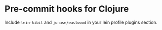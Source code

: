 # Pre-commit hooks for Clojure

Include ```lein-kibit``` and ```jonase/eastwood``` in your lein profile plugins section.
